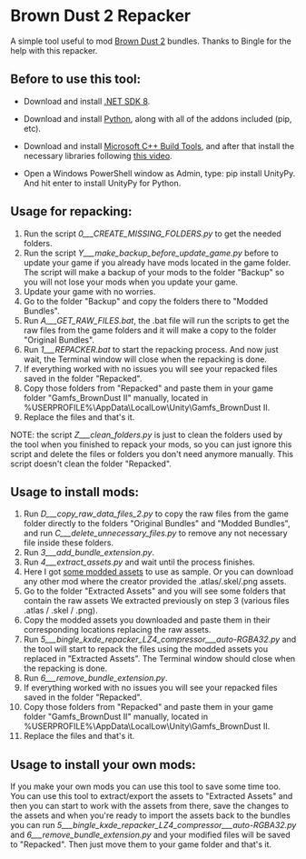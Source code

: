 # Brown Dust 2 Repacker
A simple tool useful to mod [Brown Dust 2](https://www.browndust2.com/en-us/) bundles. Thanks to Bingle for the help with this repacker.




## Before to use this tool:

  - Download and install [.NET SDK 8](https://dotnet.microsoft.com/en-us/download/dotnet/thank-you/sdk-8.0.404-windows-x64-installer).
  - Download and install [Python](https://www.python.org/downloads/), along with all of the addons included (pip, etc).
  - Download and install [Microsoft C++ Build Tools](https://aka.ms/vs/17/release/vs_BuildTools.exe), and after that install the necessary libraries following [this video](https://files.catbox.moe/vqsuix.mp4).

  - Open a Windows PowerShell window as Admin, type: pip install UnityPy. And hit enter to install UnityPy for Python.



## Usage for repacking:

1. Run the script _0___CREATE_MISSING_FOLDERS.py_ to get the needed folders.
2. Run the script _Y___make_backup_before_update_game.py_ before to update your game if you already have mods located in the game folder. The script will make a backup of your mods to the folder "Backup" so you will not lose your mods when you update your game.
3. Update your game with no worries.
4. Go to the folder "Backup" and copy the folders there to "Modded Bundles".
5. Run _A___GET_RAW_FILES.bat_, the .bat file will run the scripts to get the raw files from the game folders and it will make a copy to the folder "Original Bundles".
6. Run _1___REPACKER.bat_ to start the repacking process. And now just wait, the Terminal window will close when the repacking is done.
7. If everything worked with no issues you will see your repacked files saved in the folder "Repacked".
8. Copy those folders from "Repacked" and paste them in your game folder  "Gamfs_BrownDust II" manually, located in %USERPROFILE%\AppData\LocalLow\Unity\Gamfs_BrownDust II.
9. Replace the files and that's it.

NOTE: the script _Z___clean_folders.py_ is just to clean the folders used by the tool when you finished to repack your mods, so you can just ignore this script and delete the files or folders you don't need anymore manually. This script doesn't clean the folder "Repacked".


## Usage to install mods:

1. Run _D___copy_raw_data_files_2.py_ to copy the raw files from the game folder directly to the folders "Original Bundles" and "Modded Bundles", and run _C___delete_unnecessary_files.py_ to remove any not necessary file inside these folders.
2. Run _3___add_bundle_extension.py_.
3. Run _4___extract_assets.py_ and wait until the process finishes.
4. Here I got [some modded assets](https://mega.nz/folder/kDsGiCDC#aTgZj_2lQJ4Qxj4NI-duYg) to use as sample. Or you can download any other mod where the creator provided the .atlas/.skel/.png assets.
5. Go to the folder "Extracted Assets" and you will see some folders that contain the raw assets We extracted previously on step 3 (various files .atlas / .skel / .png).
6. Copy the modded assets you downloaded and paste them in their corresponding locations replacing the raw assets.
7. Run _5___bingle_kxde_repacker_LZ4_compressor___auto-RGBA32.py_ and the tool will start to repack the files using the modded assets you replaced in "Extracted Assets". The Terminal window should close when the repacking is done.
8. Run _6___remove_bundle_extension.py_.
9. If everything worked with no issues you will see your repacked files saved in the folder "Repacked".
10. Copy those folders from "Repacked" and paste them in your game folder  "Gamfs_BrownDust II" manually, located in %USERPROFILE%\AppData\LocalLow\Unity\Gamfs_BrownDust II.
11. Replace the files and that's it.


## Usage to install your own mods:

If you make your own mods you can use this tool to save some time too. You can use this tool to extract/export the assets to "Extracted Assets" and then you can start to work with the assets from there, save the changes to the assets and when you're ready to import the assets back to the bundles you can run _5___bingle_kxde_repacker_LZ4_compressor___auto-RGBA32.py_ and _6___remove_bundle_extension.py_ and your modified files will be saved to "Repacked". Then just move them to your game folder and that's it.
